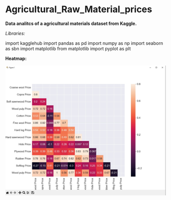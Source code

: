 # Agricultural_Raw_Material_prices
**Data analitcs of a agricultural materials dataset from Kaggle.**

_Libraries:_

import kagglehub
import pandas as pd
import numpy as np
import seaborn as sbn
import matplotlib
from matplotlib import pyplot as plt

**Heatmap:**

<img src="./src/images/heatmap.jpg"/>
